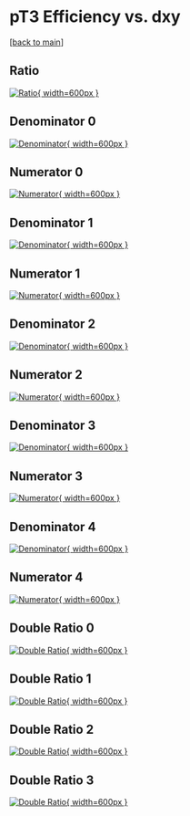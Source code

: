 # pT3 Efficiency vs. dxy

[[back to main](./)]



## Ratio

[![Ratio](../mtv/var/pT3_loweta_11_-1_eff_dxy.png){ width=600px }](../mtv/var/pT3_loweta_11_-1_eff_dxy.pdf)

## Denominator 0

[![Denominator](../mtv/den/pT3_loweta_11_-1_eff_dxy_den0.png){ width=600px }](../mtv/den/pT3_loweta_11_-1_eff_dxy_den0.pdf)

## Numerator 0

[![Numerator](../mtv/num/pT3_loweta_11_-1_eff_dxy_num0.png){ width=600px }](../mtv/num/pT3_loweta_11_-1_eff_dxy_num0.pdf)

## Denominator 1

[![Denominator](../mtv/den/pT3_loweta_11_-1_eff_dxy_den1.png){ width=600px }](../mtv/den/pT3_loweta_11_-1_eff_dxy_den1.pdf)

## Numerator 1

[![Numerator](../mtv/num/pT3_loweta_11_-1_eff_dxy_num1.png){ width=600px }](../mtv/num/pT3_loweta_11_-1_eff_dxy_num1.pdf)

## Denominator 2

[![Denominator](../mtv/den/pT3_loweta_11_-1_eff_dxy_den2.png){ width=600px }](../mtv/den/pT3_loweta_11_-1_eff_dxy_den2.pdf)

## Numerator 2

[![Numerator](../mtv/num/pT3_loweta_11_-1_eff_dxy_num2.png){ width=600px }](../mtv/num/pT3_loweta_11_-1_eff_dxy_num2.pdf)

## Denominator 3

[![Denominator](../mtv/den/pT3_loweta_11_-1_eff_dxy_den3.png){ width=600px }](../mtv/den/pT3_loweta_11_-1_eff_dxy_den3.pdf)

## Numerator 3

[![Numerator](../mtv/num/pT3_loweta_11_-1_eff_dxy_num3.png){ width=600px }](../mtv/num/pT3_loweta_11_-1_eff_dxy_num3.pdf)

## Denominator 4

[![Denominator](../mtv/den/pT3_loweta_11_-1_eff_dxy_den4.png){ width=600px }](../mtv/den/pT3_loweta_11_-1_eff_dxy_den4.pdf)

## Numerator 4

[![Numerator](../mtv/num/pT3_loweta_11_-1_eff_dxy_num4.png){ width=600px }](../mtv/num/pT3_loweta_11_-1_eff_dxy_num4.pdf)

## Double Ratio 0

[![Double Ratio](../mtv/ratio/pT3_loweta_11_-1_eff_dxy_ratio0.png){ width=600px }](../mtv/ratio/pT3_loweta_11_-1_eff_dxy_ratio0.pdf)

## Double Ratio 1

[![Double Ratio](../mtv/ratio/pT3_loweta_11_-1_eff_dxy_ratio1.png){ width=600px }](../mtv/ratio/pT3_loweta_11_-1_eff_dxy_ratio1.pdf)

## Double Ratio 2

[![Double Ratio](../mtv/ratio/pT3_loweta_11_-1_eff_dxy_ratio2.png){ width=600px }](../mtv/ratio/pT3_loweta_11_-1_eff_dxy_ratio2.pdf)

## Double Ratio 3

[![Double Ratio](../mtv/ratio/pT3_loweta_11_-1_eff_dxy_ratio3.png){ width=600px }](../mtv/ratio/pT3_loweta_11_-1_eff_dxy_ratio3.pdf)

